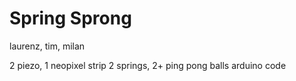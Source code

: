 # Spring Sprong

laurenz, tim, milan

2 piezo, 1 neopixel strip
2 springs, 2+ ping pong balls
arduino code
